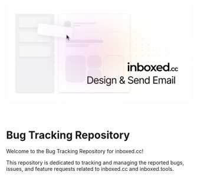 <p align="center">
  <a href="https://inboxed.cc/">
    <img src="/banner.jpg" alt="Inboxed Banner" style="max-width: 100%; height: auto; max-height: 300px; width: auto;">
  </a>
</p>
&nbsp;

# Bug Tracking Repository

Welcome to the Bug Tracking Repository for inboxed.cc!

This repository is dedicated to tracking and managing the reported bugs, issues, and feature requests related to inboxed.cc and inboxed.tools.
